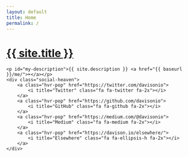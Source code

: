 ```yaml
---
layout: default
title: Home
permalink: /
---
```


<div class="center">
	<span id="my-profile-picture"></span>
	<a id="my-name" href="{{ baseurl }}/me/"><h1 id="my-name">{{ site.title }}</h1></a>

	<p id="my-description">{{ site.description }} <a href="{{ baseurl }}/me/">➤</a></p>
	<div class="social-heaven">
		<a class="hvr-pop" href="https://twitter.com/davisonio">
			<i title="Twitter" class="fa fa-twitter fa-2x"></i>
		</a>
		<a class="hvr-pop" href="https://github.com/davisonio">
			<i title="GitHub" class="fa fa-github fa-2x"></i>
		</a>
		<a class="hvr-pop" href="https://medium.com/@davisonio">
			<i title="Medium" class="fa fa-medium fa-2x"></i>
		</a>
		<a class="hvr-pop" href="https://davison.io/elsewhere/">
			<i title="Elsewhere" class="fa fa-ellipsis-h fa-2x"></i>
		</a>
	</div>
</div>
